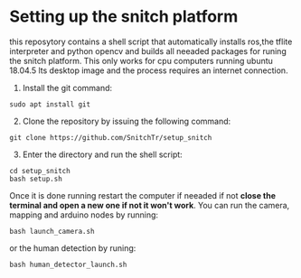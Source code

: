 # Setting up the snitch platform
this reposytory contains a shell script that automatically installs ros,the tflite interpreter and python opencv and builds all neeaded packages for runing the snitch platform. This only works for cpu computers running ubuntu 18.04.5 lts desktop image and the process requires an internet connection.
1. Install the git command:
```
sudo apt install git
```
2. Clone the repository by issuing the following command:
```
git clone https://github.com/SnitchTr/setup_snitch
```
3. Enter the directory and run the shell script:
```
cd setup_snitch
bash setup.sh
```
Once it is done running restart the computer if neeaded if not **close the terminal and open a new one if not it won't work**.
You can run the camera, mapping and arduino nodes by running:
```
bash launch_camera.sh
```
or the human detection by runing:
```
bash human_detector_launch.sh
```
